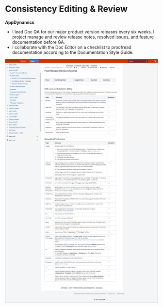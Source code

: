 # Consistency Editing & Review

**AppDynamics**

* I lead Doc QA for our major product version releases every six weeks. I project manage and review release notes, resolved issues, and feature documentation before GA. 
* I collaborate with the Doc Editor on a checklist to proofread documentation according to the Documentation Style Guide.

![Peer Review Checklist](../.gitbook/assets/peer-review-checklist-bordered.png)



